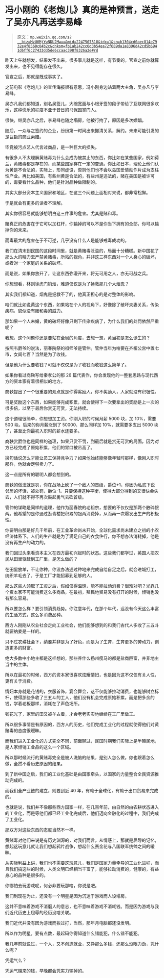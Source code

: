 # 冯小刚的《老炮儿》真的是神预言，送走了吴亦凡再送李易峰

> 原文：[`mp.weixin.qq.com/s?__biz=MzU0MjYwNDU2Mw==&mid=2247507518&idx=1&sn=b1304cd0aec814e7932e4f8560c04b2c&chksm=fb1ab242cc6d3b54ea72f689da1a8396d42cd5b6941d6ff6c27433dd5de6ccaac398f8326a2e#rd`](http://mp.weixin.qq.com/s?__biz=MzU0MjYwNDU2Mw==&mid=2247507518&idx=1&sn=b1304cd0aec814e7932e4f8560c04b2c&chksm=fb1ab242cc6d3b54ea72f689da1a8396d42cd5b6941d6ff6c27433dd5de6ccaac398f8326a2e#rd)

昨天上午就想发，结果发不出来。很多事儿就是这样，有节奏的。官宣之前你就算发出来，也不见得能存在很久。 

官宣之后，那就是既成事实了。

之前电影《老炮儿》的宣传海报很有意思，冯小刚身边站着两大主角，吴亦凡与李易峰。 

吴亦凡我们都知道，别名吴签儿，大碗宽面与小根牙签的段子带给了互联网很多欢乐，这种快乐的程度不亚于昔日的马保国掌门人。 

很快，继吴亦凡之后，李易峰也随之塌房，他被行拘了，原因是多次嫖娼。 

随后，一众与之签约的企业，纷纷第一时间出来撇清关系，解约。未来可能引发的是巨额的商业索赔。 

毕竟被污点艺人代言过商品，是一种巨大的损失。 

有很多人不太理解黄赌毒为什么会成为被禁止的东西，你比如在某些国家，例如荷兰，黄赌毒都是存在的，而某些国家存在一定的变通。你比如日本，理论上他们认为黄是不合法的，实际上，形同虚设，否则他们也不会以岛国爱情动作片成为支柱性产业。再比如美国，有些州黄是合法的，有些州是违法的，赌在美国是被许可的，毒要看什么品种，他们是针对品种做限制的。 

其实大部分资本主义国家和地区，在这三个问题上面相对来说，都非常松懈。

于是就会有更多的读者不理解。 

其实你很容易就能够想明白这三件事的危害。尤其是赌和毒。

赌真正的危害在于它可以加杠杆，你输掉的可以不是你当下拥有的全部，你可以输掉你的未来。

而毒最大的危害在于不可逆，几乎没有什么人是能够戒毒成功的。 

我们在清末到民国的这段时间里，就是黄赌毒泛滥的，局面十分糟糕。新中国花了那么大的精力去严禁黄赌毒，所站的视角，并非这三样东西对一个人身心的破坏，或者对一个家庭的关系的破坏。

而是说，如果你放开了，让这东西弥漫开来，将无可用之人，亦无可战之兵。 

你想想看，林则徐虎门销烟，难道仅仅是为了拯救那几个大烟鬼？

其实我们都知道，烟鬼是拯救不了的，他真正担心的是对整体的影响。

咱们就比如说黄这个东西，如果站在个人的视角下，好像除了破坏夫妻关系，传染疾病，貌似没有赌和毒的威力。 

那如果一个人未婚，黄的破坏好像只剩下传染疾病了，为什么我们的处罚依然严重呢？ 

我想，这个问题你还是要站在全局的角度，去想一想，黄当初是怎么诞生的？

按照韦爵爷的说法，丽春院祭的祖师爷是管仲。管仲当年为啥要在齐桓公宫中置七市，女闾七百？当然是为了收钱。

但是他为什么要收钱？可就不仅仅是为了收钱而收钱这么简单了。 

如果你看过商鞅写给秦孝公的那 26 篇代表作，你会发现他的一整套思路与现代西方的资本家有着很相似的地方。

商鞅提出了一个很重要的观点就是你得奖励人，你不奖励人，人家就没有积极性。 

可是奖励这个东西，如果能够完成积累，就会使得下一次要拿出的奖励是上一次的很多倍，以至于最后你赏无可赏，无法持续。 

这个道理很简单，你想想加工资。你刚入职的时候月薪 5000 块，加 10%，需要 500 块。后来的你月薪涨到了 50000，那么同样加 10%，就需要多支出 5000 块了，甚至比你最初入职时的薪水还要多。

商鞅赏爵位也是同样的道理，如果只赏不罚，到最后就是赏无可赏的局面。因为对方已经完成了原始积累，他们的胃口被吊高了。

换句话说怎么才能让员工保持竞争力？如果他始终能够像年轻时那样，像刚入职时那样，他就会足够卖力了。 

这一点是所有的聪明人都会想到的。 

商鞅的做法就是罚，你在战场上砍了一个敌人的首级，爵位+1，你因为私底下说邻居的坏话，被处罚，爵位-1。只要保持这种平衡，使得大部分得到的又很快会失去，人们就不得不再次鼓起勇气去砍首级。

管仲的谋略是同样的道理，他作为丽春院的老祖宗，想要的不仅仅是那两个散碎银两。他希望的是你通过逛青楼把积累的银两消费掉，从而再一次爆发出生产的积极性。 

你要明白那是好几千年前，在工业革命尚未开始，全球化需求尚未建立之初的小农经济体系下。人们的生产就是为了满足自己的衣食住行，你不想办法消耗掉，他是没有再生产的动力的。 

我们回过头来看资本主义在西方最初兴起时的状态。这些我们都学过，英国人把农民从田里驱赶到工厂里，是怎么做的？

在田里放羊，不让你种，你没办法通过种地来完成自给自足之后，就会进城打工，纺织羊毛去了，于是工厂才能招募到足够的人。

那么这些人领取了工资之后，假如仅得温饱，能不能拉动消费？很难对吧？光靠几个资本家不可能消费这么多商品，在最初，殖民地贸易没有打开的时候，倾销也没有那么容易。 

所以要怎么样？要引领消费趋势。你注意年代，在那个年代，远没有今天这么丰富的生活方式，这么多消费品种。 

西方人刚刚从农业社会走向工业社会，他们能够想到的和我们古代人多收了三五斗就要纳妾是一样的。 

只不过农耕社会下，纳妾并非是为了好色，而是为了生育，生育更多的劳动力，创造更多的财富。 

绝大多数中小地主都是这样想的，那些养什么扬州瘦马的都是盐商巨富，并非地主当中的主体。 

所以在最初的时候，西方的资本家很喜欢炫耀情妇，也是因为这不仅仅有关人性，更有关于消费。 

情妇本身就是花钱的，衣服首饰，宴会舞会，这不仅能够拉动消费，也能够树立标杆，使得那些多收了三五斗的工人，他们没有机会完成原始积累，而是把多余的钱，学着老板那样，消耗在了声色场所。 

钱花光了，家里的田又被羊占着，才会老老实实地继续在工厂里做工。 

所以很多事情是有原因的，西方人的历史，他们完成工业化的过程就使得他们对黄赌毒的态度很暧昧。 

而我们进入工业化的方式完全不同，前面聊过，民国时期我们实际上是半殖民地，是人家倾销工业品的这么一个区域。 

所以那时候流行的黄赌毒完全是被人洗脑的结果，是别人怎么做，你也跟着怎么做，全然不看历史原因的结果。

到了新中国之后，我们的工业化基础是由国家牵头，以国家的力量整合全民资源推动完成的。 

而我们全产业链的建立，则要到近 40 年，有赖于全球化，有赖于出口贸易来完成的。 

也就是说，我们并不像那些西方国家一样，在几百年前，由自然的由农耕状态进入的工业化，而是等他们都已经工业化完成后，他们迈向金融化的过程中，我们完成了工业化。 

那双方对这些东西的态度当然不一样。 

黄赌毒对他们来说是有历史渊源的，对我们而言。从情感上，那就是屈辱的记忆，想起这玩意儿就让我们想起鸦片战争，想起什么赛金花与八国联军统帅之间的暧昧。

从实际利益上讲，我们也不需要这玩意儿，我们是国家力量牵导的工业化进程，而且我们搞这些的时候，人类文明已经相当丰富了，能够拉动消费的，健康的，有益身心的品种是很多的。 

你哪怕去玩游戏呢，何必非要玩那啥，你说是吧。 

我们到现在为止，还没有一个明星是因为沉迷于游戏而人设塌房。 

这并不意味着游戏不消磨人的意志，也不意味着游戏不消耗钱。而是因为游戏与我们近代历史上屈辱的经历没啥关联。 

我们近代并没有因为游戏而挨过打，当然，那年月电脑都还没发明。

所以作为明星，要有点数，最起码你得知道什么错能犯，什么错不能犯。 

我几年前就说过，一个人，又不创造就业，又挣那么多钱，还那么没眼力劲，凭什么呢？ 

凭运气么？ 

凭运气赚来的钱，早晚都会凭实力输掉的。